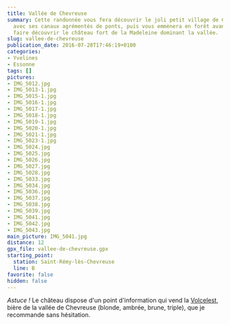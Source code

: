 ```yaml
---
title: Vallée de Chevreuse
summary: Cette randonnée vous fera découvrir le joli petit village de Chevreuse
  avec ses canaux agrémentés de ponts, puis vous emmènera en forêt avant de vous
  faire découvrir le château fort de la Madeleine dominant la vallée.
slug: vallee-de-chevreuse
publication_date: 2016-07-28T17:46:19+0100
categories:
- Yvelines
- Essonne
tags: []
pictures:
- IMG_5012.jpg
- IMG_5013-1.jpg
- IMG_5015-1.jpg
- IMG_5016-1.jpg
- IMG_5017-1.jpg
- IMG_5018-1.jpg
- IMG_5019-1.jpg
- IMG_5020-1.jpg
- IMG_5021-1.jpg
- IMG_5023-1.jpg
- IMG_5024.jpg
- IMG_5025.jpg
- IMG_5026.jpg
- IMG_5027.jpg
- IMG_5028.jpg
- IMG_5033.jpg
- IMG_5034.jpg
- IMG_5036.jpg
- IMG_5037.jpg
- IMG_5038.jpg
- IMG_5039.jpg
- IMG_5041.jpg
- IMG_5042.jpg
- IMG_5043.jpg
main_picture: IMG_5041.jpg
distance: 12
gpx_file: vallee-de-chevreuse.gpx
starting_point:
  station: Saint-Rémy-lès-Chevreuse
  line: B
favorite: false
hidden: false
---
```


*Astuce !* Le château dispose d'un point d'information qui vend la
[Volcelest](http://www.brasseriechevreuse.com/), bière de la vallée de Chevreuse
(blonde, ambrée, brune, triple), que je recommande sans hésitation.
